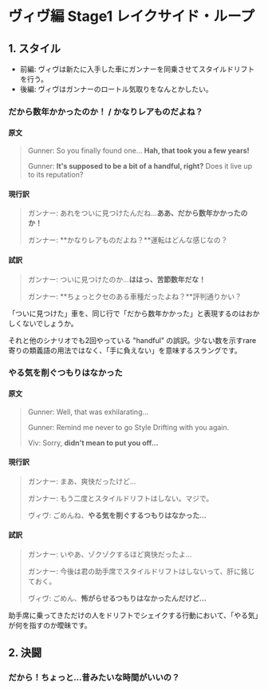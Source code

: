 # ヴィヴ編 Stage1 レイクサイド・ループ

## 1. スタイル

* 前編: ヴィヴは新たに入手した車にガンナーを同乗させてスタイルドリフトを行う。
* 後編: ヴィヴはガンナーのロートル気取りをなんとかしたい。

### だから数年かかったのか！ / かなりレアものだよね？

#### 原文

> Gunner: So you finally found one... **Hah, that took you a few years!**
>
> Gunner: **It's supposed to be a bit of a handful, right?** Does it live up to its reputation?

#### 現行訳

> ガンナー: あれをついに見つけたんだね...**ああ、だから数年かかったのか！**
>
> ガンナー: **かなりレアものだよね？**運転はどんな感じなの？

#### 試訳

> ガンナー: ついに見つけたのか…**ははっ、苦節数年だな！**
>
> ガンナー: **ちょっとクセのある車種だったよね？**評判通りかい？

「ついに見つけた」車を、同じ行で「だから数年かかった」と表現するのはおかしくないでしょうか。

それと他のシナリオでも2回やっている "handful" の誤訳。少ない数を示すrare寄りの類義語の用法ではなく、「手に負えない」を意味するスラングです。

### やる気を削ぐつもりはなかった

#### 原文

> Gunner: Well, that was exhilarating...
>
> Gunner: Remind me never to go Style Drifting with you again.
>
> Viv: Sorry, **didn't mean to put you off...**

#### 現行訳

> ガンナー: まあ、爽快だったけど...
>
> ガンナー: もう二度とスタイルドリフトはしない。マジで。
>
> ヴィヴ: ごめんね、**やる気を削ぐするつもりはなかった...**

#### 試訳

> ガンナー: いやあ、ゾクゾクするほど爽快だったよ…
>
> ガンナー: 今後は君の助手席でスタイルドリフトはしないって、肝に銘じておく。
>
> ヴィヴ: ごめん、**怖がらせるつもりはなかったんだけど…**

助手席に乗ってきただけの人をドリフトでシェイクする行動において、「やる気」が何を指すのか曖昧です。

## 2. 決闘



### だから！ちょっと...昔みたいな時間がいいの？


